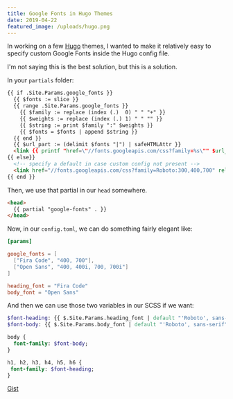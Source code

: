 ```yaml
---
title: Google Fonts in Hugo Themes
date: 2019-04-22
featured_image: /uploads/hugo.png
---
```


In working on a few [Hugo](https://gohugo.io) themes, I wanted to make it relatively easy to specify custom Google Fonts inside the Hugo config file.

I'm not saying this is the best solution, but this is a solution.

In your `partials` folder:

```html
{{ if .Site.Params.google_fonts }}
  {{ $fonts := slice }}
  {{ range .Site.Params.google_fonts }}
    {{ $family := replace (index (.)  0) " " "+" }}
    {{ $weights := replace (index (.) 1) " " "" }}
    {{ $string := print $family ":" $weights }}
    {{ $fonts = $fonts | append $string }}
  {{ end }}
  {{ $url_part := (delimit $fonts "|") | safeHTMLAttr }}
  <link {{ printf "href=\"//fonts.googleapis.com/css?family=%s\"" $url_part | safeHTMLAttr }} rel="stylesheet">
{{ else}}
  <!-- specify a default in case custom config not present -->
  <link href="//fonts.googleapis.com/css?family=Roboto:300,400,700" rel="stylesheet">
{{ end }}
```

Then, we use that partial in our `head` somewhere.

```html
<head>
  {{ partial "google-fonts" . }}
</head>
```

Now, in our `config.toml`, we can do something fairly elegant like:

```toml
[params]

google_fonts = [
  ["Fira Code", "400, 700"],
  ["Open Sans", "400, 400i, 700, 700i"]
]

heading_font = "Fira Code"
body_font = "Open Sans"
```

And then we can use those two variables in our SCSS if we want:

```sass
$font-heading: {{ $.Site.Params.heading_font | default "'Roboto', sans-serif" }};
$font-body: {{ $.Site.Params.body_font | default "'Roboto', sans-serif" }};

body {
  font-family: $font-body;
}

h1, h2, h3, h4, h5, h6 {
 font-family: $font-heading; 
}
```

[Gist](https://gist.github.com/jeremybise/a6afea2d4c7f9044180ffeb663a617cf)